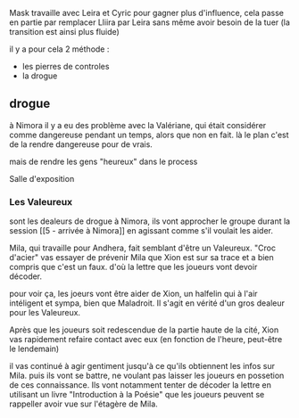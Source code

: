 
Mask travaille avec Leira et Cyric pour gagner plus d'influence, cela passe en partie par remplacer Lliira par Leira sans même avoir besoin de la tuer (la transition est ainsi plus fluide)

il y a pour cela 2 méthode :
- les pierres de controles
- la drogue

## drogue
à Nimora il y a eu des problème avec la Valériane, qui était considérer comme dangereuse pendant un temps, alors que non en fait.
là le plan c'est de la rendre dangereuse pour de vrais.

mais de rendre les gens "heureux" dans le process

Salle d'exposition

### Les Valeureux
sont les dealeurs de drogue à Nimora, ils vont approcher le groupe durant la session [[5 - arrivée à Nimora]] en agissant comme s'il voulait les aider.

Mila, qui travaille pour Andhera, fait semblant d'être un Valeureux.
"Croc d'acier" vas essayer de prévenir Mila que Xion est sur sa trace et a bien compris que c'est un faux. d'où la lettre que les joueurs vont devoir décoder.

pour voir ça, les joeurs vont être aider de Xion, un halfelin qui à l'air intéligent et sympa, bien que Maladroit. Il s'agit en vérité d'un gros dealeur pour les Valeureux.

Après que les joueurs soit redescendue de la partie haute de la cité, Xion vas rapidement refaire contact avec eux (en fonction de l'heure, peut-être le lendemain)

il vas continué à agir gentiment jusqu'à ce qu'ils obtiennent les infos sur Mila. puis ils vont se battre, ne voulant pas laisser les joueurs en possetion de ces connaissance.
Ils vont notamment tenter de décoder la lettre en utilisant un livre "Introduction à la Poésie" que les joueurs peuvent se rappeller avoir vue sur l'étagère de Mila.
